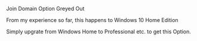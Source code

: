 Join Domain Option Greyed Out

From my experience so far, this happens to Windows 10 Home Edition

Simply upgrate from Windows Home to Professional etc. to get this Option.



